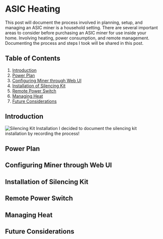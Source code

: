 # ASIC Heating 
This post will document the process involved in planning, setup, and managing an ASIC miner is a household setting. There are several important areas to consider before purchasing an ASIC miner for use inside your home. Involving heating, power consumption, and remote management. Documenting the process and steps I took will be shared in this post.

## Table of Contents
1. [Introduction](#introduction)
2. [Power Plan](#power-plan)
3. [Configuring Miner through Web UI](#configuring-miner-through-web-ui)
4. [Installation of Silencing Kit](#installation-of-silencing-kit)
5. [Remote Power Switch](#remote-power-switch)
6. [Managing Heat](#managing-heat)
7. [Future Considerations](#future-considerations)

## Introduction 
![Silencing Kit Installation](images/introduction.png)
I decided to document the silencing kit installation by recording the process!

## Power Plan

## Configuring Miner through Web UI

## Installation of Silencing Kit

## Remote Power Switch

## Managing Heat

## Future Considerations